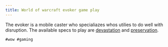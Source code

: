 ```yaml
---
title: World of warcraft evoker game play
---
```


The evoker is a mobile caster who specialiazes whos utilies to do well with
disruption. The available specs to play are [devastation](../2) and
[preservation](../3).

    #wow #gaming
